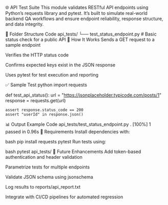 🌐 API Test Suite
This module validates RESTful API endpoints using Python’s requests library and pytest. It’s built to simulate real-world backend QA workflows and ensure endpoint reliability, response structure, and data integrity.

📂 Folder Structure
Code
api_tests/
└── test_status_endpoint.py     # Basic status check for a public API
🚀 How It Works
Sends a GET request to a sample endpoint

Verifies the HTTP status code

Confirms expected keys exist in the JSON response

Uses pytest for test execution and reporting

✅ Sample Test
python
import requests

def test_api_status():
    url = "https://jsonplaceholder.typicode.com/posts/1"
    response = requests.get(url)

    assert response.status_code == 200
    assert "userId" in response.json()
📊 Output Example
Code
api_tests/test_status_endpoint.py . [100%]
1 passed in 0.96s
🧰 Requirements
Install dependencies with:

bash
pip install requests pytest
Run tests using:

bash
pytest api_tests/
🔧 Future Enhancements
Add token-based authentication and header validation

Parametrize tests for multiple endpoints

Validate JSON schema using jsonschema

Log results to reports/api_report.txt

Integrate with CI/CD pipelines for automated regression
